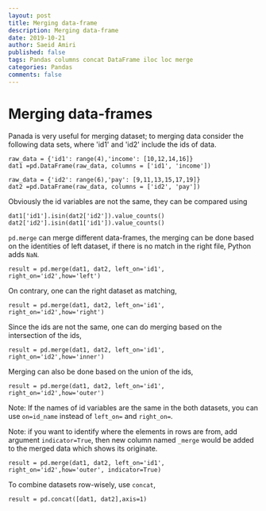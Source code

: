```yaml
---
layout: post
title: Merging data-frame 
description: Merging data-frame
date: 2019-10-21
author: Saeid Amiri
published: false
tags: Pandas columns concat DataFrame iloc loc merge 
categories: Pandas
comments: false
---
```


# Merging data-frames
Panada is very useful for merging dataset; to merging data consider the following data sets, where 'id1' and 'id2' include the ids of data.

```
raw_data = {'id1': range(4),'income': [10,12,14,16]}
dat1 =pd.DataFrame(raw_data, columns = ['id1', 'income'])

raw_data = {'id2': range(6),'pay': [9,11,13,15,17,19]}
dat2 =pd.DataFrame(raw_data, columns = ['id2', 'pay'])
```

Obviously the id variables are not the same, they can be
compared using

```
dat1['id1'].isin(dat2['id2']).value_counts()
dat2['id2'].isin(dat1['id1']).value_counts()
```

`pd.merge` can merge different data-frames, the merging can be done based on the identities of left dataset, if there is no match in the right file, Python adds `NaN`.

```
result = pd.merge(dat1, dat2, left_on='id1', right_on='id2',how='left')
```
On contrary, one can the right dataset as matching,

```
result = pd.merge(dat1, dat2, left_on='id1', right_on='id2',how='right')
```

Since the ids are not the same, one can do merging based on the
intersection of the ids,

```
result = pd.merge(dat1, dat2, left_on='id1', right_on='id2',how='inner')
```

Merging can also be done based on the union of the ids,

```
result = pd.merge(dat1, dat2, left_on='id1', right_on='id2',how='outer')
```

Note: If the names of id variables are the same in the both datasets, you can use ```on=id_name``` instead of ```left_on=``` and ```right_on=```.

Note: if you want to identify where the elements in rows are from, add  argument ```indicator=True```, then new column named `_merge` would be added to the merged data which shows its originate.

```
result = pd.merge(dat1, dat2, left_on='id1', right_on='id2',how='outer', indicator=True)
```

To combine datasets row-wisely, use `concat`,
```
result = pd.concat([dat1, dat2],axis=1)
```